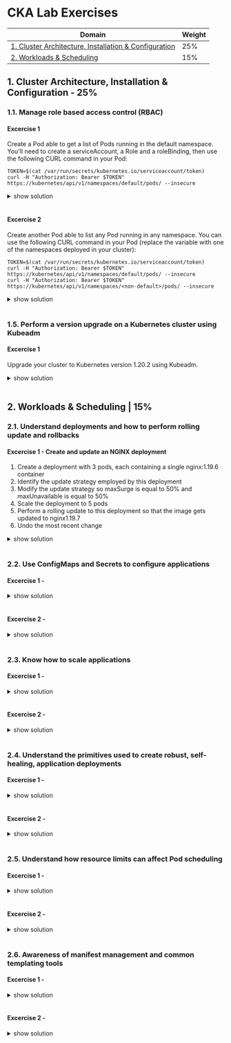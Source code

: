 # CKA Lab Exercises

Domain	| Weight
------- | -------------
[1. Cluster Architecture, Installation & Configuration](CKA-Lab-Exercises.md#1-cluster-architecture-installation--configuration-25)  |  25%  
[2. Workloads & Scheduling](CKA-Lab-Exercises.md#2-workloads--scheduling-15)  |  15%  



## 1. Cluster Architecture, Installation & Configuration - 25%  
### 1.1. Manage role based access control (RBAC)

#### Excercise 1  
Create a Pod able to get a list of Pods running in the default namespace.
You'll need to create a serviceAccount, a Role and a roleBinding, then use the following CURL command in your Pod:
```
TOKEN=$(cat /var/run/secrets/kubernetes.io/serviceaccount/token)
curl -H "Authorization: Bearer $TOKEN" https://kubernetes/api/v1/namespaces/default/pods/ --insecure
```

<details><summary>show solution</summary>
<p>

Create a serviceAccount:
```
kubectl create sa sa-demo
```
serviceAccount YAML file:
```yaml
apiVersion: v1
kind: ServiceAccount
metadata:
  name: sa-demo
  namespace: default
```
Create a Role allowing to list pods:
```
kubectl create role role-list-pods --verb=list --resource=pods
```
Role YAML file:
```yaml
apiVersion: rbac.authorization.k8s.io/v1
kind: Role
metadata:
  name: role-list-pods
  namespace: default
rules:
- apiGroups:
  - ""
  resources:
  - pods
  verbs:
  - list
```
Create a RoleBinding for the `role-list-pods` Role to the `sa-demo` serviceAccount:
```
kubectl create rolebinding rb-list-pods --serviceaccount=default:sa-demo --role=role-list-pods
```
RoleBinding YAML file:
```yaml
apiVersion: rbac.authorization.k8s.io/v1
kind: RoleBinding
metadata:
  name: rb-list-pods
  namespace: default
roleRef:
  apiGroup: rbac.authorization.k8s.io
  kind: Role
  name: role-list-pods
subjects:
- kind: ServiceAccount
  name: sa-demo
  namespace: default
```

Create a Pod using the `sa-demo` serviceAccount:
```
kubectl run -it pod-sa-demo --image=alpine --serviceaccount=sa-demo --rm
```

Pod YAML file:
```yaml
apiVersion: v1
kind: Pod
metadata:
  name: pod-sa-demo
spec:
  serviceAccountName: sa-demo   #<---
  containers:
  - name: alpine
    image: alpine
    command:
    - "/bin/sh"
    - "-c"
    - "sleep 1000"
```

Verify you can get the list of Pods running in the default namespace from the API server:

```
kubectl exec pod-sa-demo -it -- sh
apk add curl
TOKEN=$(cat /var/run/secrets/kubernetes.io/serviceaccount/token)
curl -H "Authorization: Bearer $TOKEN" https://kubernetes/api/v1/namespaces/default/pods/ --insecure
```

Pods list is shown: 
```
{
  "kind": "PodList",
  "apiVersion": "v1",
  "metadata": {
    "resourceVersion": "710310"
  },
  "items": [
    ...
    
```
If it fails, you'd get this:
```
{
  "kind": "Status",
  "apiVersion": "v1",
  "metadata": {

  },
  "status": "Failure",
  "message": "pods is forbidden: User \"system:serviceaccount:default:default\" cannot list resource \"pods\" in API group \"\" in the namespace \"default\"",
  "reason": "Forbidden",
  "details": {
    "kind": "pods"
  },
  "code": 403
}
```

</p>
</details>
<br/>

#### Excercise 2  
Create another Pod able to list any Pod running in any namespace.
You can use the following CURL command in your Pod (replace the <non-default> variable with one of the namespaces deployed in your cluster):
```
TOKEN=$(cat /var/run/secrets/kubernetes.io/serviceaccount/token)
curl -H "Authorization: Bearer $TOKEN" https://kubernetes/api/v1/namespaces/default/pods/ --insecure
curl -H "Authorization: Bearer $TOKEN" https://kubernetes/api/v1/namespaces/<non-default>/pods/ --insecure
```
<details><summary>show solution</summary>
<p>

Create a serviceAccount:
```
kubectl create sa sa-demo2
```
serviceAccount YAML file:
```yaml
apiVersion: v1
kind: ServiceAccount
metadata:
  name: sa-demo2
  namespace: default
```
Create a ClusterRole allowing to list pods:
```
kubectl create clusterrole cr-list-pods --verb=list --resource=pods
```
Role YAML file:
```yaml
apiVersion: rbac.authorization.k8s.io/v1
kind: ClusterRole
metadata:
  name: cr-list-pods
  namespace: default
rules:
- apiGroups:
  - ""
  resources:
  - pods
  verbs:
  - list
```
Create a ClusterRoleBinding for the `cr-list-pods` ClusterRole to the `sa-demo2` serviceAccount:
```
kubectl create clusterrolebinding crb-list-pods --serviceaccount=default:sa-demo2 --clusterrole=cr-list-pods
```
RoleBinding YAML file:
```yaml
apiVersion: rbac.authorization.k8s.io/v1
kind: ClusterRoleBinding
metadata:
  name: crb-list-pods
  namespace: default
roleRef:
  apiGroup: rbac.authorization.k8s.io
  kind: ClusterRole
  name: cr-list-pods
subjects:
- kind: ServiceAccount
  name: sa-demo2
  namespace: default
```

Create a Pod using the `sa-demo2` serviceAccount:
```
kubectl run -it pod-sa-demo2 --image=alpine --serviceaccount=sa-demo2 --rm
```

Pod YAML file:
```yaml
apiVersion: v1
kind: Pod
metadata:
  name: pod-sa-demo2
spec:
  serviceAccountName: sa-demo2   #<---
  containers:
  - name: alpine
    image: alpine
    command:
    - "/bin/sh"
    - "-c"
    - "sleep 1000"
```

Verify that you can get the list of Pods running in the any namespace from the API server:
```
kubectl exec pod-sa-demo2 -it -- sh
apk add curl
TOKEN=$(cat /var/run/secrets/kubernetes.io/serviceaccount/token)
curl -H "Authorization: Bearer $TOKEN" https://kubernetes/api/v1/namespaces/default/pods/ --insecure
curl -H "Authorization: Bearer $TOKEN" https://kubernetes/api/v1/namespaces/ns1/pods/ --insecure
curl -H "Authorization: Bearer $TOKEN" https://kubernetes/api/v1/namespaces/ns2/pods/ --insecure
```

Pods list is shown: 
```
{
  "kind": "PodList",
  "apiVersion": "v1",
  "metadata": {
    "resourceVersion": "710310"
  },
  "items": [
    ...
    
```
If it fails, you'd get this:
```
{
  "kind": "Status",
  "apiVersion": "v1",
  "metadata": {

  },
  "status": "Failure",
  "message": "pods is forbidden: User \"system:serviceaccount:default:default\" cannot list resource \"pods\" in API group \"\" in the namespace \"default\"",
  "reason": "Forbidden",
  "details": {
    "kind": "pods"
  },
  "code": 403
}
```

</p>
</details>
<br/>


### 1.5. Perform a version upgrade on a Kubernetes cluster using Kubeadm

#### Excercise 1  
Upgrade your cluster to Kubernetes version 1.20.2 using Kubeadm.

<details><summary>show solution</summary>
<p>

Upgrade the Control Plane:
```
kubeadm version 
sudo apt-mark unhold kubeadm 
sudo apt-get update 
sudo apt-get install -y kubeadm=1.20.2-00 
sudo apt-mark hold kubeadm
sudo kubeadm upgrade node 
kubeadm version 

kubectl drain <control-node> --ignore-daemonsets
kubectl version 
sudo apt-mark unhold kubelet kubectl 
sudo apt-get update 
sudo apt-get install -y kubelet=1.20.2-00 kubectl=1.20.2-00 
sudo apt-mark hold kubelet kubectl 
sudo systemctl daemon-reload 
sudo systemctl restart kubelet 
kubectl version

kubectl get nodes
```
Upgrade each Worker Node:
```
kubectl drain <worker-node> --ignore-daemonsets
ssh <worker-node>
sudo apt-get install -y --allow-change-held-packages kubeadm=<version>

sudo kubeadm upgrade node

sudo apt-get update && \
sudo apt-get install -y --allow-change-held-packages kubelet=<version> kubectl=<version>
sudo systemctl daemon-reload
sudo systemctl restart kubelet
exit
kubectl uncordon <control-node>
kubectl get nodes
```
</p>
</details>
<br/>

## 2. Workloads & Scheduling	| 15%  
### 2.1. Understand deployments and how to perform rolling update and rollbacks

#### Excercise 1 - Create and update an NGINX deployment

1. Create a deployment with 3 pods, each containing a single nginx:1.19.6 container
2. Identify the update strategy employed by this deployment
3. Modify the update strategy so maxSurge is equal to 50% and maxUnavailable is equal to 50%
4. Scale the deployment to 5 pods
5. Perform a rolling update to this deployment so that the image gets updated to nginx1.19.7
6. Undo the most recent change

<details><summary>show solution</summary>
<p>

1. Create a deployment with 3 pods, each containing a single nginx:1.19.6 container:

```
kubectl create deploy nginx --image=nginx:1.19.6 --replicas=3
```
Deployment YAML file:
```yaml
apiVersion: v1
items:
- apiVersion: apps/v1
  kind: Deployment
  metadata:
    labels:
      app: nginx
    name: nginx
    namespace: default
  spec:
    replicas: 3
    selector:
      matchLabels:
        app: nginx
    template:
      metadata:
        labels:
          app: nginx
      spec:
        containers:
        - name: nginx
          image: nginx:1.19.6      
```
Verify:
```
kubectl get deploy nginx -o wide
```

2. Identify the update strategy employed by this deployment:
```
kubectl describe deploy nginx | grep Strategy
```

3. Modify the update strategy so maxSurge is equal to 50% and maxUnavailable is equal to 50%

Edit the deployment API resource directly:
```
kubectl edit deploy nginx
```
Or create a patch file for the new rollingUpdate values and use `kubectl patch`:
```
vi patch.yml
```
```yaml
  spec:
    strategy:
      rollingUpdate:
        maxSurge: 50%
        maxUnavailable: 50%
```

```
kubectl patch deploy nginx --patch-file=patch.yml

```
Verify:
```
kubectl describe deploy nginx | grep Strategy
```

4. Scale the deployment to 5 pods

```
kubectl scale deploy nginx --replicas=5 --record
```
Or edit the deployment API resource directly:
```
kubectl edit deploy nginx
```

Verify:
```
kubectl get deploy nginx -o wide
```

5. Perform a rolling update to this deployment so that the image gets updated to nginx1.19.7

```
kubectl set image deploy nginx nginx=nginx:1.19.7 --record
```
Verify:
```
kubectl get deploy nginx -o wide
kubectl get po -o wide
```

6. Undo the most recent change

```
kubectl rollout history deployment nginx
kubectl rollout undo deployment nginx
```
Verify:
```
kubectl rollout history deployment nginx
kubectl get deploy nginx -o wide
```

</p>
</details>
<br/>


### 2.2. Use ConfigMaps and Secrets to configure applications

#### Excercise 1 - 
<details><summary>show solution</summary>
<p>
```
```
</p>
</details>
<br/>

#### Excercise 2 - 
<details><summary>show solution</summary>
<p>
```
```
</p>
</details>
<br/>


### 2.3. Know how to scale applications

#### Excercise 1 - 
<details><summary>show solution</summary>
<p>
```
```
</p>
</details>
<br/>

#### Excercise 2 - 
<details><summary>show solution</summary>
<p>
```
```
</p>
</details>
<br/>


### 2.4. Understand the primitives used to create robust, self-healing, application deployments	

#### Excercise 1 - 
<details><summary>show solution</summary>
<p>
```
```
</p>
</details>
<br/>

#### Excercise 2 - 
<details><summary>show solution</summary>
<p>
```
```
</p>
</details>
<br/>

### 2.5. Understand how resource limits can affect Pod scheduling	

#### Excercise 1 - 
<details><summary>show solution</summary>
<p>
```
```
</p>
</details>
<br/>

#### Excercise 2 - 
<details><summary>show solution</summary>
<p>
```
```
</p>
</details>
<br/>

###  2.6. Awareness of manifest management and common templating tools

#### Excercise 1 - 
<details><summary>show solution</summary>
<p>
```
```
</p>
</details>
<br/>

#### Excercise 2 - 
<details><summary>show solution</summary>
<p>
```
```
</p>
</details>
<br/>
